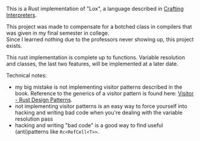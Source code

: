 This is a Rust implementation of "Lox", a language described in [Crafting Interpreters](https://craftinginterpreters.com/).

This project was made to compensate for a botched class in compilers that was given in my final semester in college.  
Since I learned nothing due to the professors never showing up, this project exists.

This rust implementation is complete up to functions. Variable resolution and classes, the last two features, will be implemented at a later date.

Technical notes:

- my big mistake is not implementing visitor patterns described in the book. Reference to the generics of a visitor pattern is found here: [Visitor - Rust Design Patterns](https://rust-unofficial.github.io/patterns/patterns/behavioural/visitor.html).
- not implementing visitor patterns is an easy way to force yourself into hacking and writing bad code when you're dealing with the variable resolution pass
- hacking and writing "bad code" is a good way to find useful (anti)patterns like `Rc<RefCell<T>>`.